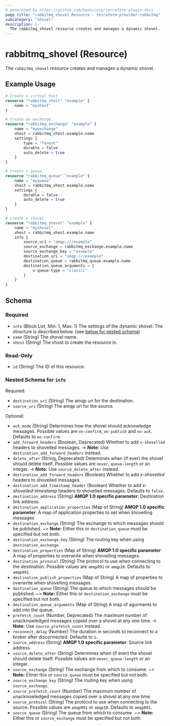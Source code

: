 ```yaml
---
# generated by https://github.com/hashicorp/terraform-plugin-docs
page_title: "rabbitmq_shovel Resource - terraform-provider-rabbitmq"
subcategory: "Shovel"
description: |-
  The rabbitmq_shovel resource creates and manages a dynamic shovel.
---
```


# rabbitmq_shovel (Resource)

The `rabbitmq_shovel` resource creates and manages a dynamic shovel.

## Example Usage

```terraform
# Create a virtual host
resource "rabbitmq_vhost" "example" {
    name = "myvhost"
}

# Create an exchange
resource "rabbitmq_exchange" "example" {
    name = "myexchange"
    vhost = rabbitmq_vhost.example.name
    settings {
        type = "fanout"
        durable = false
        auto_delete = true
    }
}

# Create a queue
resource "rabbitmq_queue" "example" {
	name = "myqueue"
	vhost = rabbitmq_vhost.example.name
	settings {
		durable = false
		auto_delete = true
	}
}

# Create a shovel
resource "rabbitmq_shovel" "example" {
	name = "myshovel"
	vhost = rabbitmq_vhost.example.name
	info {
		source_uri = "amqp:///example"
		source_exchange = rabbitmq_exchange.example.name
		source_exchange_key = "example"
		destination_uri = "amqp:///example"
		destination_queue = rabbitmq_queue.example.name
		destination_queue_arguments = {
			x-queue-type = "classic"
		}
	}
}
```

<!-- schema generated by tfplugindocs -->
## Schema

### Required

- `info` (Block List, Min: 1, Max: 1) The settings of the dynamic shovel. The structure is described below. (see [below for nested schema](#nestedblock--info))
- `name` (String) The shovel name.
- `vhost` (String) The vhost to create the resource in.

### Read-Only

- `id` (String) The ID of this resource.

<a id="nestedblock--info"></a>
### Nested Schema for `info`

Required:

- `destination_uri` (String) The amqp uri for the destination.
- `source_uri` (String) The amqp uri for the source.

Optional:

- `ack_mode` (String) Determines how the shovel should acknowledge messages. Possible values are `on-confirm`, `on-publish` and `no-ack`. Defaults to `on-confirm`.
- `add_forward_headers` (Boolean, Deprecated) Whether to add `x-shovelled` headers to shovelled messages.
-> **Note:** Use `destination_add_forward_headers` instead.
- `delete_after` (String, Deprecated) Determines when (if ever) the shovel should delete itself. Possible values are `never`, `queue-length` or an integer.
-> **Note:** Use `source_delete_after` instead.
- `destination_add_forward_headers` (Boolean) Whether to add _x-shovelled_ headers to shovelled messages.
- `destination_add_timestamp_header` (Boolean) Whether to add _x-shovelled-timestamp_ headers to shovelled messages. Defaults to `false`.
- `destination_address` (String) **AMQP 1.0 specific parameter**: Destination link address.
- `destination_application_properties` (Map of String) **AMQP 1.0 specific parameter**: A map of application properties to set when shovelling messages
- `destination_exchange` (String) The exchange to which messages should be published.
~> **Note:** Either this or `destination_queue` must be specified but not both.
- `destination_exchange_key` (String) The routing key when using `destination_exchange`.
- `destination_properties` (Map of String) **AMQP 1.0 specific parameter**: A map of properties to overwrite when shovelling messages.
- `destination_protocol` (String) The protocol to use when connecting to the destination. Possible values are `amqp091` or `amqp10`. Defaults to `amqp091`.
- `destination_publish_properties` (Map of String) A map of properties to overwrite when shovelling messages.
- `destination_queue` (String) The queue to which messages should be published.
~> **Note:** Either this or `destination_exchange` must be specified but not both.
- `destination_queue_arguments` (Map of String) A map of agurments to add into the queue.
- `prefetch_count` (Number, Deprecated) The maximum number of unacknowledged messages copied over a shovel at any one time.
-> **Note:** Use `source_prefetch_count` instead.
- `reconnect_delay` (Number) The duration in seconds to reconnect to a broker after disconnected. Defaults to `1`.
- `source_address` (String) **AMQP 1.0 specific parameter**: Source link address.
- `source_delete_after` (String) Determines when (if ever) the shovel should delete itself. Possible values are `never`, `queue-length` or an integer.
- `source_exchange` (String) The exchange from which to consume.
~> **Note:** Either this or `source_queue` must be specified but not both.
- `source_exchange_key` (String) The routing key when using `source_exchange`.
- `source_prefetch_count` (Number) The maximum number of unacknowledged messages copied over a shovel at any one time.
- `source_protocol` (String) The protocol to use when connecting to the source. Possible values are `amqp091` or `amqp10`. Defaults to `amqp091`.
- `source_queue` (String) The queue from which to consume.
~> **Note:** Either this or `source_exchange` must be specified but not both.
